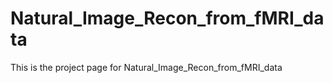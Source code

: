 # Natural_Image_Recon_from_fMRI_data
This is the project page for Natural_Image_Recon_from_fMRI_data 

